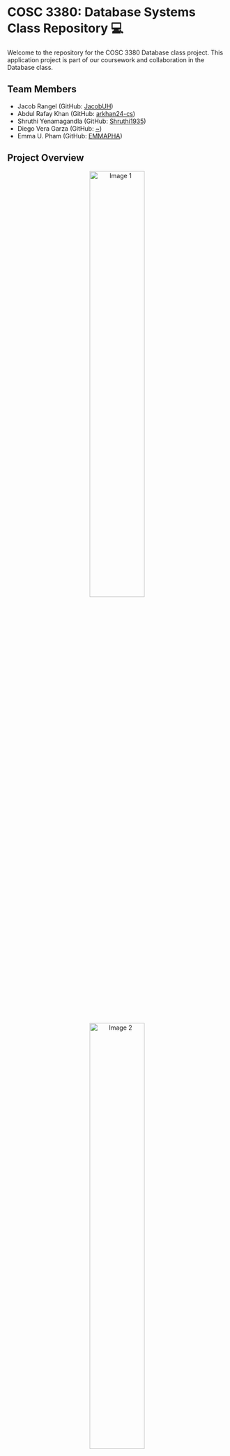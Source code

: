 # COSC 3380: Database Systems Class Repository 💻

Welcome to the repository for the COSC 3380 Database class project. This application project is part of our coursework and collaboration in the Database class.

## Team Members

- Jacob Rangel (GitHub: [JacobUH](https://github.com/JacobUH))
- Abdul Rafay Khan (GitHub: [arkhan24-cs](https://github.com/arkhan24-cs))
- Shruthi Yenamagandla (GitHub: [Shruthi1935](https://github.com/Shruthi1935))
- Diego Vera Garza (GitHub: [~](https://github.com/))
- Emma U. Pham (GitHub: [EMMAPHA](https://github.com/EMMAPHA))

## Project Overview

<p align="center">
  <img src="https://i.ibb.co/X25vK2W/Home-Page.png" width="50%" alt="Image 1">
  <img src="https://i.ibb.co/xFbwWzp/Dashboard-Page.png" width="50%" alt="Image 2">
</p>

Our project aims to display the uses of topics of database systems whether for someone who doesn't know anything or someone who has worked with databases before. Throughout the semester, we'll be collaboratively working on our web application, Coogify Music - The Online Music Library, to showcase our understanding of Database System principles.

## Getting Started

Please read the README.md files for each Directory to make sure that you properly understand how each works in order to fully utilize applications or concepts within.

## Contribution Guidelines

- TBA

## Project Structure

Our repository is strucutred based off the courseload of the class. Inside you will find our web application and documents tailored to prompts for checkpoints given throughout the semester. Hope this helps for anyone curious about Database systems in the future!

## Contact

Feel free to reach out to any of our emails below!

- Jacob Rangel [jacobrangel0628@gmail.com](https://jacobrangel0628@gmail.com)
- Abdul Rafay Khan [a.rafaykhan2002@gmail.com](https://a.rafaykhan2002@gmail.com)
- Shruthi Yenamagandla [yshruthi.14@gmail.com](https://yshruthi.14@gmail.com)
- Diego Vera Garza [~]()
- Emma U. Pham [emmauyentrinh@gmail.com](https://emmauyentrinh@gmail.com)
